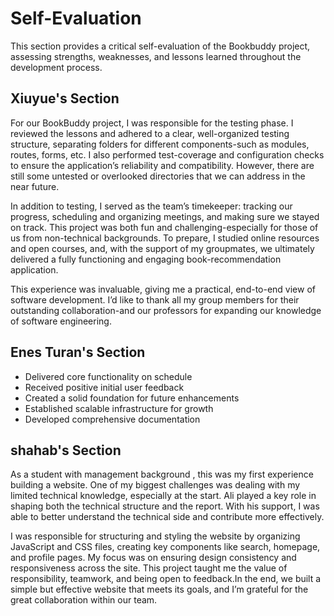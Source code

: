 

# Self-Evaluation

This section provides a critical self-evaluation of the Bookbuddy project, assessing strengths, weaknesses, and lessons learned throughout the development process.

## Xiuyue's Section 
For our BookBuddy project, I was responsible for the testing phase. I reviewed the lessons and adhered to a clear, well-organized testing structure, separating folders for different components-such as modules, routes, forms, etc. I also performed test-coverage and configuration checks to ensure the application’s reliability and compatibility. However, there are still some untested or overlooked directories that we can address in the near future.

In addition to testing, I served as the team’s timekeeper: tracking our progress, scheduling and organizing meetings, and making sure we stayed on track. This project was both fun and challenging-especially for those of us from non-technical backgrounds. To prepare, I studied online resources and open courses, and, with the support of my groupmates, we ultimately delivered a fully functioning and engaging book-recommendation application.

This experience was invaluable, giving me a practical, end-to-end view of software development. I’d like to thank all my group members for their outstanding collaboration-and our professors for expanding our knowledge of software engineering.

## Enes Turan's Section
- Delivered core functionality on schedule
- Received positive initial user feedback
- Created a solid foundation for future enhancements
- Established scalable infrastructure for growth
- Developed comprehensive documentation


## shahab's Section 
As a student with management background , this was my first experience building a website. One of my biggest challenges was dealing with my limited technical knowledge, especially at the start.
Ali played a key role in shaping both the technical structure and the report. With his support, I was able to better understand the technical side and contribute more effectively.  

I was responsible for structuring and styling the website by organizing JavaScript and CSS files, creating key components like search, homepage, and profile pages. My focus was on ensuring design consistency and responsiveness across the site. 
This project taught me the value of responsibility, teamwork, and being open to feedback.In the end, we built a simple but effective website that meets its goals, and I’m grateful for the great collaboration within our team.



